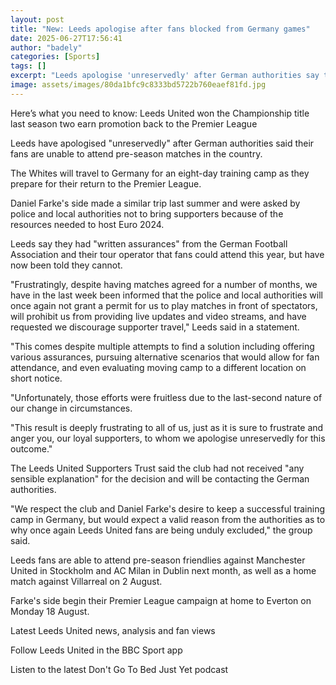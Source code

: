 ```yaml
---
layout: post
title: "New: Leeds apologise after fans blocked from Germany games"
date: 2025-06-27T17:56:41
author: "badely"
categories: [Sports]
tags: []
excerpt: "Leeds apologise 'unreservedly' after German authorities say their fans are unable to attend pre-season matches in the country."
image: assets/images/80da1bfc9c8333bd5722b760eaef81fd.jpg
---
```


Here’s what you need to know: Leeds United won the Championship title last season two earn promotion back to the Premier League

Leeds have apologised "unreservedly" after German authorities said their fans are unable to attend pre-season matches in the country.

The Whites will travel to Germany for an eight-day training camp as they prepare for their return to the Premier League.

Daniel Farke's side made a similar trip last summer and were asked by police and local authorities not to bring supporters because of the resources needed to host Euro 2024.

Leeds say they had "written assurances" from the German Football Association and their tour operator that fans could attend this year, but have now been told they cannot.

"Frustratingly, despite having matches agreed for a number of months, we have in the last week been informed that the police and local authorities will once again not grant a permit for us to play matches in front of spectators, will prohibit us from providing live updates and video streams, and have requested we discourage supporter travel," Leeds said in a statement.

"This comes despite multiple attempts to find a solution including offering various assurances, pursuing alternative scenarios that would allow for fan attendance, and even evaluating moving camp to a different location on short notice. 

"Unfortunately, those efforts were fruitless due to the last-second nature of our change in circumstances. 

"This result is deeply frustrating to all of us, just as it is sure to frustrate and anger you, our loyal supporters, to whom we apologise unreservedly for this outcome."

The Leeds United Supporters Trust said the club had not received "any sensible explanation" for the decision and will be contacting the German authorities.

"We respect the club and Daniel Farke's desire to keep a successful training camp in Germany, but would expect a valid reason from the authorities as to why once again Leeds United fans are being unduly excluded," the group said.

Leeds fans are able to attend pre-season friendlies against Manchester United in Stockholm and AC Milan in Dublin next month, as well as a home match against Villarreal on 2 August.

Farke's side begin their Premier League campaign at home to Everton on Monday 18 August.

Latest Leeds United news, analysis and fan views

Follow Leeds United in the BBC Sport app

Listen to the latest Don't Go To Bed Just Yet podcast

